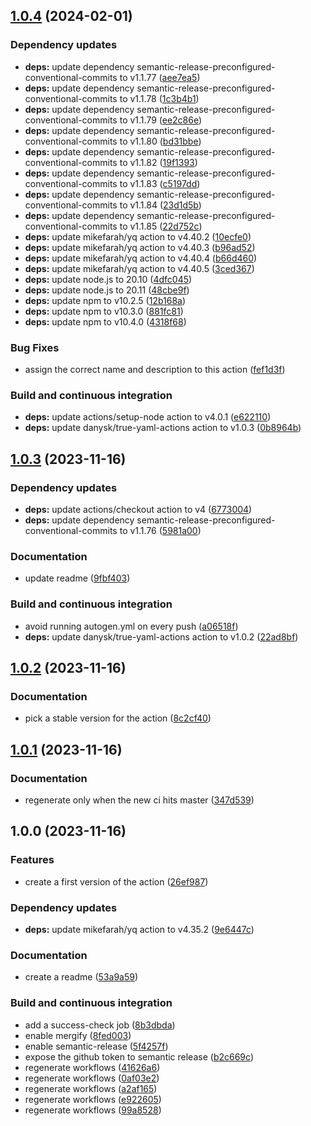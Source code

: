 ## [1.0.4](https://github.com/DanySK/true-yaml-actions/compare/1.0.3...1.0.4) (2024-02-01)


### Dependency updates

* **deps:** update dependency semantic-release-preconfigured-conventional-commits to v1.1.77 ([aee7ea5](https://github.com/DanySK/true-yaml-actions/commit/aee7ea5e6cd1eb758d998114b006a3c6f401c085))
* **deps:** update dependency semantic-release-preconfigured-conventional-commits to v1.1.78 ([1c3b4b1](https://github.com/DanySK/true-yaml-actions/commit/1c3b4b10e14d4e78b4ac2327a8f8d3caa40ccc0b))
* **deps:** update dependency semantic-release-preconfigured-conventional-commits to v1.1.79 ([ee2c86e](https://github.com/DanySK/true-yaml-actions/commit/ee2c86e8424cc93a311c3e9d31bf56cadcef0d63))
* **deps:** update dependency semantic-release-preconfigured-conventional-commits to v1.1.80 ([bd31bbe](https://github.com/DanySK/true-yaml-actions/commit/bd31bbe39be73bc5e6be253e80f947b8421724d8))
* **deps:** update dependency semantic-release-preconfigured-conventional-commits to v1.1.82 ([19f1393](https://github.com/DanySK/true-yaml-actions/commit/19f13933a7bfb3a06b59e8254fa50584d76a93c3))
* **deps:** update dependency semantic-release-preconfigured-conventional-commits to v1.1.83 ([c5197dd](https://github.com/DanySK/true-yaml-actions/commit/c5197dd128eaf6109f889ef3f3c3aff48f9d79ea))
* **deps:** update dependency semantic-release-preconfigured-conventional-commits to v1.1.84 ([23d1d5b](https://github.com/DanySK/true-yaml-actions/commit/23d1d5b3564e47de046fbf9601b0f4ab2bc0c750))
* **deps:** update dependency semantic-release-preconfigured-conventional-commits to v1.1.85 ([22d752c](https://github.com/DanySK/true-yaml-actions/commit/22d752c5f14ebccc1e44629e76d98099a0d86911))
* **deps:** update mikefarah/yq action to v4.40.2 ([10ecfe0](https://github.com/DanySK/true-yaml-actions/commit/10ecfe012978e988ad4a6b6638e1596316497a99))
* **deps:** update mikefarah/yq action to v4.40.3 ([b96ad52](https://github.com/DanySK/true-yaml-actions/commit/b96ad52eaad88da00a64cfe4b0e3bb42428348ea))
* **deps:** update mikefarah/yq action to v4.40.4 ([b66d460](https://github.com/DanySK/true-yaml-actions/commit/b66d460a1e5f326a81cb58f77f3a80d593470d4b))
* **deps:** update mikefarah/yq action to v4.40.5 ([3ced367](https://github.com/DanySK/true-yaml-actions/commit/3ced36736583b0822b6f2e82107b1a6bcaa8ca66))
* **deps:** update node.js to 20.10 ([4dfc045](https://github.com/DanySK/true-yaml-actions/commit/4dfc0459892c50eed6280a6a4024012c84959f66))
* **deps:** update node.js to 20.11 ([48cbe9f](https://github.com/DanySK/true-yaml-actions/commit/48cbe9f7af97c67d40851d353ef79896aa91b514))
* **deps:** update npm to v10.2.5 ([12b168a](https://github.com/DanySK/true-yaml-actions/commit/12b168aed55844a85a3994b675ef3c35eec054d4))
* **deps:** update npm to v10.3.0 ([881fc81](https://github.com/DanySK/true-yaml-actions/commit/881fc8173a52615b1c9575d23b975f840a1f895c))
* **deps:** update npm to v10.4.0 ([4318f68](https://github.com/DanySK/true-yaml-actions/commit/4318f685af0799d67e107a07d9052694a45b605d))


### Bug Fixes

* assign the correct name and description to this action ([fef1d3f](https://github.com/DanySK/true-yaml-actions/commit/fef1d3f0723bd0e4b5c3005c330f9eefdbb40dd7))


### Build and continuous integration

* **deps:** update actions/setup-node action to v4.0.1 ([e622110](https://github.com/DanySK/true-yaml-actions/commit/e622110c091b6d3ee19d979d3508cd1972c059de))
* **deps:** update danysk/true-yaml-actions action to v1.0.3 ([0b8964b](https://github.com/DanySK/true-yaml-actions/commit/0b8964b15407c819b6b0359b6bc02cc61fa1cf33))

## [1.0.3](https://github.com/DanySK/true-yaml-actions/compare/1.0.2...1.0.3) (2023-11-16)


### Dependency updates

* **deps:** update actions/checkout action to v4 ([6773004](https://github.com/DanySK/true-yaml-actions/commit/677300463d415147a8b9e7ac27145e7791eddceb))
* **deps:** update dependency semantic-release-preconfigured-conventional-commits to v1.1.76 ([5981a00](https://github.com/DanySK/true-yaml-actions/commit/5981a003e727bb5a709fff81dac123dbc0da0242))


### Documentation

* update readme ([9fbf403](https://github.com/DanySK/true-yaml-actions/commit/9fbf40301f44e6f9b9fc4f60ba4190e3ff5bc1b8))


### Build and continuous integration

* avoid running autogen.yml on every push ([a06518f](https://github.com/DanySK/true-yaml-actions/commit/a06518fc3c9ef408fb217f6dc981a1eddf54fa58))
* **deps:** update danysk/true-yaml-actions action to v1.0.2 ([22ad8bf](https://github.com/DanySK/true-yaml-actions/commit/22ad8bf3db8a3651fb26e3202f10e47d177f3280))

## [1.0.2](https://github.com/DanySK/true-yaml-actions/compare/1.0.1...1.0.2) (2023-11-16)


### Documentation

* pick a stable version for the action ([8c2cf40](https://github.com/DanySK/true-yaml-actions/commit/8c2cf409e6984484a374a34d05f39d4c52e40ba2))

## [1.0.1](https://github.com/DanySK/true-yaml-actions/compare/1.0.0...1.0.1) (2023-11-16)


### Documentation

* regenerate only when the new ci hits master ([347d539](https://github.com/DanySK/true-yaml-actions/commit/347d5398df597ab4444e9f258b1f81d1639847df))

## 1.0.0 (2023-11-16)


### Features

* create a first version of the action ([26ef987](https://github.com/DanySK/true-yaml-actions/commit/26ef987f1b6c794e160e881ec4863c05bd52edb3))


### Dependency updates

* **deps:** update mikefarah/yq action to v4.35.2 ([9e6447c](https://github.com/DanySK/true-yaml-actions/commit/9e6447c097e502000ac515e1bf1b2c515a06af8d))


### Documentation

* create a readme ([53a9a59](https://github.com/DanySK/true-yaml-actions/commit/53a9a59090722522a8a93fd4cc928a58f53ccf51))


### Build and continuous integration

* add a success-check job ([8b3dbda](https://github.com/DanySK/true-yaml-actions/commit/8b3dbdab7fd401de6e08004dc1d94447cd1047bf))
* enable mergify ([8fed003](https://github.com/DanySK/true-yaml-actions/commit/8fed003a094fe9033dda5c29d3964ac292e16ba1))
* enable semantic-release ([5f4257f](https://github.com/DanySK/true-yaml-actions/commit/5f4257ff3f394fb58ea18cc95932b7017f31f91b))
* expose the github token to semantic release ([b2c669c](https://github.com/DanySK/true-yaml-actions/commit/b2c669cd51980c88ae60f1852e96f3b4b89be9c5))
* regenerate workflows ([41626a6](https://github.com/DanySK/true-yaml-actions/commit/41626a6d539deeb6eabe41723ca2b6e5e777c4cd))
* regenerate workflows ([0af03e2](https://github.com/DanySK/true-yaml-actions/commit/0af03e2a6cf80dd311d1b16739f2ae9bf7a5fabe))
* regenerate workflows ([a2af165](https://github.com/DanySK/true-yaml-actions/commit/a2af16586688c6d92e10c0a530495ce44b6c60a5))
* regenerate workflows ([e922605](https://github.com/DanySK/true-yaml-actions/commit/e92260558da5d0e117c9cd2cbd469027f4dfa32e))
* regenerate workflows ([99a8528](https://github.com/DanySK/true-yaml-actions/commit/99a8528c08805a0dc6aa6b840bb59b4bd089af70))
